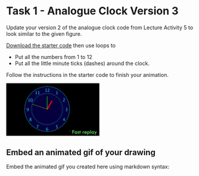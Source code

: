 # Task 1 - Analogue Clock Version 3

Update your version 2 of the analogue clock code from Lecture Activity 5 to look similar to the given figure. 

[Download the starter code](./clock_starter/clock_starter.pde) then use loops to
  * Put all the numbers from 1 to 12
  * Put all the little minute ticks (dashes) around the clock. 

Follow the instructions in the starter code to finish your animation.

<img src="images/gif1.gif" width="250px">

## Embed an animated gif of your drawing

Embed the animated gif you created here using markdown syntax:
